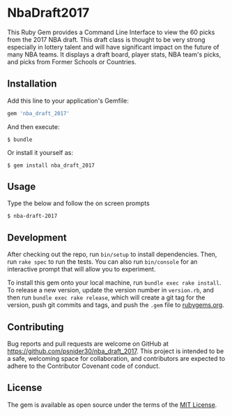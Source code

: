 # NbaDraft2017

This Ruby Gem provides a Command Line Interface to view the 60 picks from the 2017 NBA draft. This draft class is thought to be very strong especially in lottery talent and will have significant impact on the future of many NBA teams. It displays a draft board, player stats, NBA team's picks, and picks from Former Schools or Countries.

## Installation

Add this line to your application's Gemfile:

```ruby
gem 'nba_draft_2017'
```

And then execute:

    $ bundle

Or install it yourself as:

    $ gem install nba_draft_2017

## Usage

Type the below and follow the on screen prompts

    $ nba-draft-2017

## Development

After checking out the repo, run `bin/setup` to install dependencies. Then, run `rake spec` to run the tests. You can also run `bin/console` for an interactive prompt that will allow you to experiment.

To install this gem onto your local machine, run `bundle exec rake install`. To release a new version, update the version number in `version.rb`, and then run `bundle exec rake release`, which will create a git tag for the version, push git commits and tags, and push the `.gem` file to [rubygems.org](https://rubygems.org).

## Contributing

Bug reports and pull requests are welcome on GitHub at https://github.com/psnider30/nba_draft_2017. This project is intended to be a safe, welcoming space for collaboration, and contributors are expected to adhere to the Contributor Covenant code of conduct.

## License

The gem is available as open source under the terms of the [MIT License](http://opensource.org/licenses/MIT).
